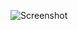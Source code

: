 ![Screenshot](https://raw.githubusercontent.com/Cryakl/Ultimate-RAT-Collection/refs/heads/main/DarkTrack/DarkTrack%20v4.1%20Alien/Screenshot.png)
